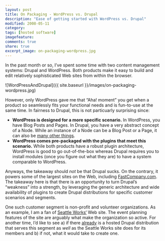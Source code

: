 ```yaml
---
layout: post
title: On Packaging - WordPress vs. Drupal
description: "Ease of getting started with WordPress vs. Drupal"
modified: 2008-05-11
category: 
tags: [hosted software]
imagefeature:
comments: true
share: true
excerpt_image: on-packaging-wordpress.jpg
---
```

In the past month or so, I’ve spent some time with two content management systems: Drupal and WordPress. Both products make it easy to build and edit relatively sophisticated Web sites from within the browser.

![WordPressAndDrupal]({{ site.baseurl }}/images/on-packaging-wordpress.jpg)

However, only WordPress gave me that “Aha! moment” you get when a product so seamlessly fits your functional needs and is fun-to-use at the same time. In fairness to Drupal, this is not particuarly surprising since:

- **WordPress is designed for a more specific scenario.** In WordPress, you have Blog Posts and Pages. In Drupal, you have a very abstract concept of a Node. While an instance of a Node can be a Blog Post or a Page, it can also be [many other things](http://drupal.org/node/21947).
- **WordPress comes pre-packaged with the plugins that meet this scenario.** While both products have a robust plugin architecture, WordPress is good to go out-of-the-box whereas Drupal requires you to install modules (once you figure out what they are) to have a system comparable to WordPress.

Anyways, the takeaway should *not* be that Drupal sucks. On the contrary, it powers some of the largest sites on the Web, including [FastCompany.com](http://www.fastcompany.com/). The takeaway here is that there is an opportunity to turn Drupal’s “weakness” into a strength, by leveraging the generic architecture and wide availability of plugins to create Drupal distributions for specific customer scenarios and segments.

One such customer segment is non-profit and volunteer organizations. As an example, I am a fan of [Seattle Works‘](http://seattleworks.org/) Web site. The event planning features of the site are arguably what make the organization so active. For another time, I’d like to see a) if there [already](http://civicspacelabs.org/) is a hosted Drupal distribution that serves this segment as *well* as the Seattle Works site does for its members and b) if not, what it would take to create one.